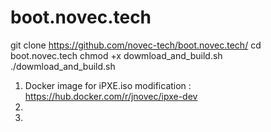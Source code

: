 # boot.novec.tech

git clone https://github.com/novec-tech/boot.novec.tech/
cd boot.novec.tech
chmod +x dowmload_and_build.sh
./dowmload_and_build.sh


1. Docker image for iPXE.iso modification : https://hub.docker.com/r/jnovec/ipxe-dev
2. 
3. 
